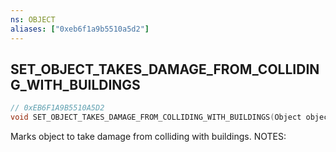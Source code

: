 ```yaml
---
ns: OBJECT
aliases: ["0xeb6f1a9b5510a5d2"]
---
```

## SET_OBJECT_TAKES_DAMAGE_FROM_COLLIDING_WITH_BUILDINGS

```c
// 0xEB6F1A9B5510A5D2
void SET_OBJECT_TAKES_DAMAGE_FROM_COLLIDING_WITH_BUILDINGS(Object object, bool TakesDamage);
```

Marks object to take damage from colliding with buildings. NOTES:

